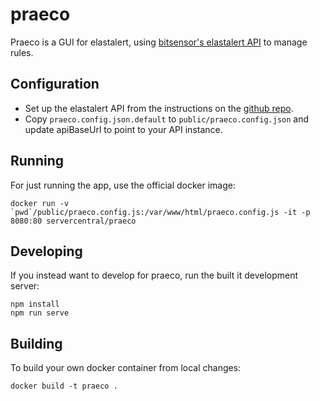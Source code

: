 # praeco

Praeco is a GUI for elastalert, using [bitsensor's elastalert API](https://github.com/bitsensor/elastalert) to manage rules.

## Configuration

- Set up the elastalert API from the instructions on the [github repo](https://github.com/bitsensor/elastalert#docker-installation).
- Copy `praeco.config.json.default` to `public/praeco.config.json` and update apiBaseUrl to point to your API instance.

## Running

For just running the app, use the official docker image:

```
docker run -v `pwd`/public/praeco.config.js:/var/www/html/praeco.config.js -it -p 8080:80 servercentral/praeco
```

## Developing

If you instead want to develop for praeco, run the built it development server:

```
npm install
npm run serve
```

## Building

To build your own docker container from local changes:

```
docker build -t praeco .
```
